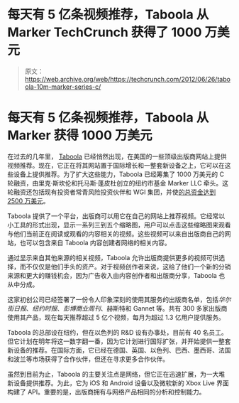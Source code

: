 # 每天有 5 亿条视频推荐，Taboola 从 Marker TechCrunch 获得了 1000 万美元

> 原文：<https://web.archive.org/web/https://techcrunch.com/2012/06/26/taboola-10m-marker-series-c/>

# 每天有 5 亿条视频推荐，Taboola 从 Marker 获得 1000 万美元

在过去的几年里， [Taboola](https://web.archive.org/web/20221210002733/http://www.taboola.com/) 已经悄然出现，在美国的一些顶级出版商网站上提供视频推荐。现在，它正在将其网站置于国际增长和一整套新设备之上，它可以在这些设备上提供推荐。为了扩大这些能力，Taboola 已经筹集了 1000 万美元的 C 轮融资，由里克·斯坎伦和托马斯·蓬皮杜创立的纽约市基金 Marker LLC 牵头。这轮融资还包括现有投资者常青风险投资伙伴和 WGI 集团，并使[的总资金达到 2500 万美元](https://web.archive.org/web/20221210002733/https://beta.techcrunch.com/2011/08/25/taboola-raises-9-million-to-power-video-recommendations-across-the-web/)。

Taboola 提供了一个平台，出版商可以用它在自己的网站上推荐视频。它经常以小工具的形式出现，显示一系列三到五个缩略图，用户可以点击这些缩略图来观看与他们当前正在阅读或观看的内容相关的视频。这些视频可以来自出版商自己的网站，也可以包含来自 Taboola 内容创建者网络的相关内容。

通过显示来自其他来源的相关视频，Taboola 允许出版商提供更多的视频可供选择，而不仅仅是他们手头的资产。对于视频创作者来说，这给了他们一个新的分销来源和更大的赚钱机会，因为广告收入由内容创作者和出版商分享，Taboola 也从中分成。

这家初创公司已经签署了一份令人印象深刻的使用其服务的出版商名单，包括*华尔街日报*、*纽约时报*、*彭博商业周刊*、赫斯特和 Gannet 等。共有 300 多家出版商使用其产品，现在每天推荐超过 5 亿个视频，每月为超过 1.3 亿用户提供服务。

Taboola 的总部设在纽约，但在以色列的 R&D 设有办事处，目前有 40 名员工。但它计划在明年将这一数字翻一番，因为它计划进行国际扩张，并开始提供一整套新设备的推荐。在国际方面，它已经在德国、英国、以色列、巴西、墨西哥、法国和波兰等市场获得了合作伙伴，但还在寻求更多合作伙伴。

虽然到目前为止，Taboola 的主要关注点是网络，但它正在迅速扩展，为一大堆新设备提供推荐。为此，它为 iOS 和 Android 设备以及微软新的 Xbox Live 界面构建了 API。重要的是，出版商拥有与网络产品相同的分析和控制能力。
